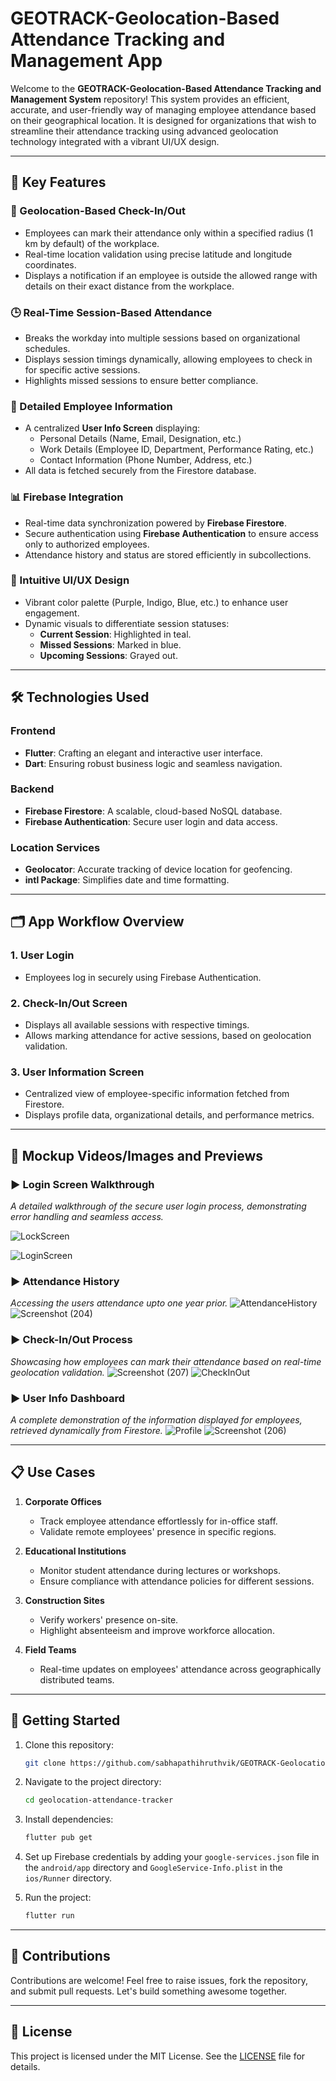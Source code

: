 # GEOTRACK-Geolocation-Based Attendance Tracking and Management App

Welcome to the **GEOTRACK-Geolocation-Based Attendance Tracking and Management System** repository! This system provides an efficient, accurate, and user-friendly way of managing employee attendance based on their geographical location. It is designed for organizations that wish to streamline their attendance tracking using advanced geolocation technology integrated with a vibrant UI/UX design.

---

## 🎯 **Key Features**

### 📍 Geolocation-Based Check-In/Out
- Employees can mark their attendance only within a specified radius (1 km by default) of the workplace.
- Real-time location validation using precise latitude and longitude coordinates.
- Displays a notification if an employee is outside the allowed range with details on their exact distance from the workplace.

### 🕒 Real-Time Session-Based Attendance
- Breaks the workday into multiple sessions based on organizational schedules.
- Displays session timings dynamically, allowing employees to check in for specific active sessions.
- Highlights missed sessions to ensure better compliance.

### 📜 Detailed Employee Information
- A centralized **User Info Screen** displaying:
  - Personal Details (Name, Email, Designation, etc.)
  - Work Details (Employee ID, Department, Performance Rating, etc.)
  - Contact Information (Phone Number, Address, etc.)
- All data is fetched securely from the Firestore database.

### 📊 Firebase Integration
- Real-time data synchronization powered by **Firebase Firestore**.
- Secure authentication using **Firebase Authentication** to ensure access only to authorized employees.
- Attendance history and status are stored efficiently in subcollections.

### 🚦 Intuitive UI/UX Design
- Vibrant color palette (Purple, Indigo, Blue, etc.) to enhance user engagement.
- Dynamic visuals to differentiate session statuses:
  - **Current Session**: Highlighted in teal.
  - **Missed Sessions**: Marked in blue.
  - **Upcoming Sessions**: Grayed out.

---

## 🛠️ **Technologies Used**

### Frontend
- **Flutter**: Crafting an elegant and interactive user interface.
- **Dart**: Ensuring robust business logic and seamless navigation.

### Backend
- **Firebase Firestore**: A scalable, cloud-based NoSQL database.
- **Firebase Authentication**: Secure user login and data access.

### Location Services
- **Geolocator**: Accurate tracking of device location for geofencing.
- **intl Package**: Simplifies date and time formatting.

---

## 🗂️ **App Workflow Overview**

### **1. User Login**
   - Employees log in securely using Firebase Authentication.

### **2. Check-In/Out Screen**
   - Displays all available sessions with respective timings.
   - Allows marking attendance for active sessions, based on geolocation validation.

### **3. User Information Screen**
   - Centralized view of employee-specific information fetched from Firestore.
   - Displays profile data, organizational details, and performance metrics.

---

## 🎥 **Mockup Videos/Images and Previews**

### ▶️ **Login Screen Walkthrough**
_A detailed walkthrough of the secure user login process, demonstrating error handling and seamless access._

![LockScreen](https://github.com/user-attachments/assets/029d5c31-4f3e-4352-8aad-f65f91f07226)

![LoginScreen](https://github.com/user-attachments/assets/ae10dcd9-0973-4426-86ed-faed88c66caf)

### ▶️ **Attendance History**
_Accessing the users attendance upto one year prior._
![AttendanceHistory](https://github.com/user-attachments/assets/5ce2f113-d84d-4017-9695-57c75696a9e5)
![Screenshot (204)](https://github.com/user-attachments/assets/7c839426-3460-4c87-9d14-7cea6eeb69c9)


### ▶️ **Check-In/Out Process**
_Showcasing how employees can mark their attendance based on real-time geolocation validation._
![Screenshot (207)](https://github.com/user-attachments/assets/2a9336ba-5cf8-4856-8d5d-6a1cee1f87ee)
![CheckInOut](https://github.com/user-attachments/assets/dd0c3ca2-0954-438a-8a73-2c52691f90f0)

### ▶️ **User Info Dashboard**
_A complete demonstration of the information displayed for employees, retrieved dynamically from Firestore._
![Profile](https://github.com/user-attachments/assets/7b933204-8078-46ed-9535-7b0b318b3470)
![Screenshot (206)](https://github.com/user-attachments/assets/5ae62272-815d-410d-a09c-0b94c7b65a81)

---

## 📋 **Use Cases**

1. **Corporate Offices**
   - Track employee attendance effortlessly for in-office staff.
   - Validate remote employees' presence in specific regions.

2. **Educational Institutions**
   - Monitor student attendance during lectures or workshops.
   - Ensure compliance with attendance policies for different sessions.

3. **Construction Sites**
   - Verify workers' presence on-site.
   - Highlight absenteeism and improve workforce allocation.

4. **Field Teams**
   - Real-time updates on employees' attendance across geographically distributed teams.


---

## 🚀 **Getting Started**

1. Clone this repository:
   ```bash
   git clone https://github.com/sabhapathihruthvik/GEOTRACK-Geolocation-Based-Attendance-Tracking-and-Management-App.git
   ```

2. Navigate to the project directory:
   ```bash
   cd geolocation-attendance-tracker
   ```

3. Install dependencies:
   ```bash
   flutter pub get
   ```

4. Set up Firebase credentials by adding your `google-services.json` file in the `android/app` directory and `GoogleService-Info.plist` in the `ios/Runner` directory.

5. Run the project:
   ```bash
   flutter run
   ```

---

## 🤝 **Contributions**

Contributions are welcome! Feel free to raise issues, fork the repository, and submit pull requests. Let's build something awesome together.

---

## 📜 **License**

This project is licensed under the MIT License. See the [LICENSE](LICENSE) file for details.

